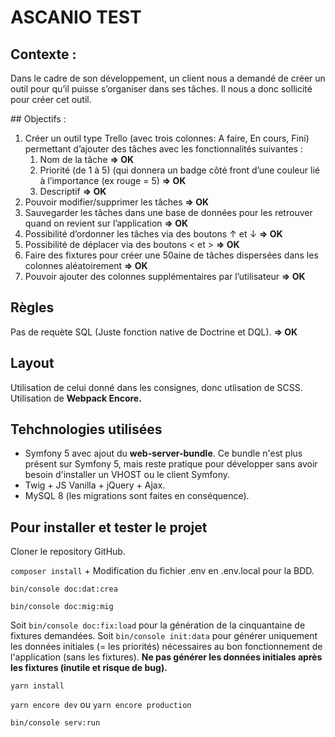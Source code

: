 # ASCANIO TEST

## Contexte :
Dans le cadre de son développement, un client nous a demandé de créer un outil pour qu’il puisse
s’organiser dans ses tâches. Il nous a donc sollicité pour créer cet outil.

## Objectifs :
1. Créer un outil type Trello (avec trois colonnes: A faire, En cours, Fini) permettant d’ajouter des tâches avec les fonctionnalités suivantes :
    1. Nom de la tâche **=> OK**
    2. Priorité (de 1 à 5) (qui donnera un badge côté front d’une couleur lié à l’importance (ex rouge = 5) **=> OK**
    3. Descriptif **=> OK**
2. Pouvoir modifier/supprimer les tâches **=> OK**
3. Sauvegarder les tâches dans une base de données pour les retrouver quand on revient sur l’application **=> OK**
4. Possibilité d’ordonner les tâches via des boutons ↑ et ↓ **=> OK**
5. Possibilité de déplacer via des boutons < et > **=> OK**
6. Faire des fixtures pour créer une 50aine de tâches dispersées dans les colonnes aléatoirement **=> OK**
7. Pouvoir ajouter des colonnes supplémentaires par l’utilisateur **=> OK**

## Règles

Pas de requète SQL (Juste fonction native de Doctrine et DQL). **=> OK**

## Layout

Utilisation de celui donné dans les consignes, donc utlisation de SCSS. Utilisation de **Webpack Encore.**

## Tehchnologies utilisées

* Symfony 5 avec ajout du **web-server-bundle**. Ce bundle n'est plus présent sur Symfony 5, mais reste pratique pour développer sans avoir besoin d'installer un VHOST ou le client Symfony.
* Twig + JS Vanilla + jQuery + Ajax.
* MySQL 8 (les migrations sont faites en conséquence).

## Pour installer et tester le projet

Cloner le repository GitHub.

`composer install` + Modification du fichier .env en .env.local pour la BDD.

`bin/console doc:dat:crea`

`bin/console doc:mig:mig`

Soit `bin/console doc:fix:load` pour la génération de la cinquantaine de fixtures demandées. Soit `bin/console init:data` pour générer uniquement les données initiales (= les priorités) nécessaires au bon fonctionnement de l'application (sans les fixtures). **Ne pas générer les données initiales après les fixtures (inutile et risque de bug).**

`yarn install`

`yarn encore dev` ou `yarn encore production`

`bin/console serv:run`